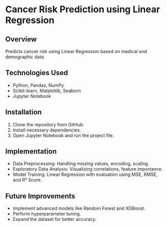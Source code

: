 
# Cancer Risk Prediction using Linear Regression

## Overview
Predicts cancer risk using Linear Regression based on medical and demographic data.

## Technologies Used
- Python, Pandas, NumPy
- Scikit-learn, Matplotlib, Seaborn
- Jupyter Notebook

## Installation
1. Clone the repository from GitHub.
2. Install necessary dependencies.
3. Open Jupyter Notebook and run the project file.

## Implementation
- Data Preprocessing: Handling missing values, encoding, scaling.
- Exploratory Data Analysis: Visualizing correlations, feature importance.
- Model Training: Linear Regression with evaluation using MSE, RMSE, and R² Score.

## Future Improvements
- Implement advanced models like Random Forest and XGBoost.
- Perform hyperparameter tuning.
- Expand the dataset for better accuracy.

